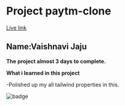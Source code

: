 # Project paytm-clone

[Live link](https://gregarious-youtiao-3ba5b1.netlify.app/)
## Name:Vaishnavi Jaju

**The project almost 3 days to complete.**

**What i learned in this project**

-Polished up my all tailwind properties in this.

![badge](https://img.shields.io/badge/tailwind-paytm-INeuron)
